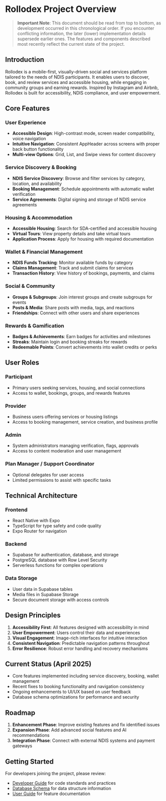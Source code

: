 # Rollodex Project Overview

> **Important Note**: This document should be read from top to bottom, as development occurred in this chronological order. If you encounter conflicting information, the later (lower) implementation details supersede earlier ones. The features and components described most recently reflect the current state of the project.

## Introduction

Rollodex is a mobile-first, visually-driven social and services platform tailored to the needs of NDIS participants. It enables users to discover, book, and review services and accessible housing, while engaging in community groups and earning rewards. Inspired by Instagram and Airbnb, Rollodex is built for accessibility, NDIS compliance, and user empowerment.

## Core Features

### User Experience
- **Accessible Design**: High-contrast mode, screen reader compatibility, voice navigation
- **Intuitive Navigation**: Consistent AppHeader across screens with proper back button functionality
- **Multi-view Options**: Grid, List, and Swipe views for content discovery

### Service Discovery & Booking
- **NDIS Service Discovery**: Browse and filter services by category, location, and availability
- **Booking Management**: Schedule appointments with automatic wallet verification
- **Service Agreements**: Digital signing and storage of NDIS service agreements

### Housing & Accommodation
- **Accessible Housing**: Search for SDA-certified and accessible housing
- **Virtual Tours**: View property details and take virtual tours
- **Application Process**: Apply for housing with required documentation

### Wallet & Financial Management
- **NDIS Funds Tracking**: Monitor available funds by category
- **Claims Management**: Track and submit claims for services
- **Transaction History**: View history of bookings, payments, and claims

### Social & Community
- **Groups & Subgroups**: Join interest groups and create subgroups for events
- **Posts & Media**: Share posts with media, tags, and reactions
- **Friendships**: Connect with other users and share experiences

### Rewards & Gamification
- **Badges & Achievements**: Earn badges for activities and milestones
- **Streaks**: Maintain login and booking streaks for rewards
- **Redeemable Points**: Convert achievements into wallet credits or perks

## User Roles

### Participant
- Primary users seeking services, housing, and social connections
- Access to wallet, bookings, groups, and rewards features

### Provider
- Business users offering services or housing listings
- Access to booking management, service creation, and business profile

### Admin
- System administrators managing verification, flags, approvals
- Access to content moderation and user management

### Plan Manager / Support Coordinator
- Optional delegates for user access
- Limited permissions to assist with specific tasks

## Technical Architecture

### Frontend
- React Native with Expo
- TypeScript for type safety and code quality
- Expo Router for navigation

### Backend
- Supabase for authentication, database, and storage
- PostgreSQL database with Row Level Security
- Serverless functions for complex operations

### Data Storage
- User data in Supabase tables
- Media files in Supabase Storage
- Secure document storage with access controls

## Design Principles

1. **Accessibility First**: All features designed with accessibility in mind
2. **User Empowerment**: Users control their data and experiences
3. **Visual Engagement**: Image-rich interfaces for intuitive interaction
4. **Consistent Navigation**: Predictable navigation patterns throughout
5. **Error Resilience**: Robust error handling and recovery mechanisms

## Current Status (April 2025)

- Core features implemented including service discovery, booking, wallet management
- Recent fixes to booking functionality and navigation consistency
- Ongoing enhancements to UI/UX based on user feedback
- Database schema optimizations for performance and security

## Roadmap

1. **Enhancement Phase**: Improve existing features and fix identified issues
2. **Expansion Phase**: Add advanced social features and AI recommendations
3. **Integration Phase**: Connect with external NDIS systems and payment gateways

## Getting Started

For developers joining the project, please review:
- [Developer Guide](./developer-guide.md) for code standards and practices
- [Database Schema](./database-schema.md) for data structure information
- [User Guide](./user-guide.md) for feature documentation
